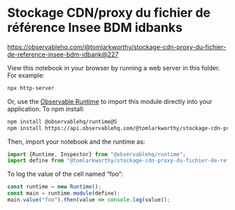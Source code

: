 # Stockage CDN/proxy du fichier de référence Insee BDM idbanks

https://observablehq.com/@tomlarkworthy/stockage-cdn-proxy-du-fichier-de-reference-insee-bdm-idbank@227

View this notebook in your browser by running a web server in this folder. For
example:

~~~sh
npx http-server
~~~

Or, use the [Observable Runtime](https://github.com/observablehq/runtime) to
import this module directly into your application. To npm install:

~~~sh
npm install @observablehq/runtime@5
npm install https://api.observablehq.com/@tomlarkworthy/stockage-cdn-proxy-du-fichier-de-reference-insee-bdm-idbank.tgz?v=3
~~~

Then, import your notebook and the runtime as:

~~~js
import {Runtime, Inspector} from "@observablehq/runtime";
import define from "@tomlarkworthy/stockage-cdn-proxy-du-fichier-de-reference-insee-bdm-idbank";
~~~

To log the value of the cell named “foo”:

~~~js
const runtime = new Runtime();
const main = runtime.module(define);
main.value("foo").then(value => console.log(value));
~~~
